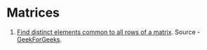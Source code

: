 # Matrices 

1. [Find distinct elements common to all rows of a matrix](https://github.com/megha14/Lets-Code-Them-Up/blob/master/Algorithms/Matrices/distinct-elements-common-among-rows-of-matrix.py).
   Source - [GeekForGeeks](https://www.geeksforgeeks.org/find-distinct-elements-common-rows-matrix/).

